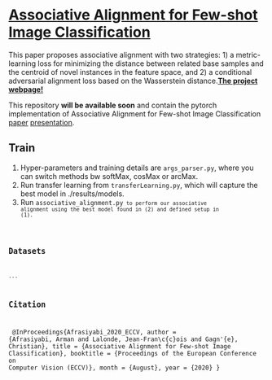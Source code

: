 #  [Associative Alignment for Few-shot Image Classification](https://lvsn.github.io/associative-alignment/) 
This paper proposes associative alignment with two strategies: 1) a metric-learning loss for minimizing the distance between related base samples and the centroid of novel instances in the feature space, and 2) a conditional adversarial alignment loss based on the Wasserstein distance.[**The project webpage!**](https://lvsn.github.io/associative-alignment/) 

This repository **will be available soon** and contain the pytorch implementation of Associative Alignment for Few-shot Image Classification [paper](https://arxiv.org/abs/1912.05094) [presentation](https://github.com/ArmanAfrasiyabi/associative-alignment-fs/blob/master/Associative%20Alignmentfor%20Few-Shot%20Image%20Classification.pdf).



 




## Train 
1. Hyper-parameters and training details are <code>args_parser.py</code>, where you can switch methods bw softMax, cosMax or arcMax.
2. Run transfer learning from <code>transferLearning.py</code>, which will capture the best model in ./results/models.
3. Run <code>associative_alignment.py<code> to perform our associative alignment using the best model found in (2) and defined setup in (1).



## Datasets
...






## Citation
</code></pre>
@InProceedings{Afrasiyabi_2020_ECCV,
author = {Afrasiyabi, Arman and Lalonde, Jean-Fran\c{c}ois and Gagn\'{e}, Christian},
title = {Associative Alignment for Few-shot Image Classification},
booktitle = {Proceedings of the European Conference on Computer Vision (ECCV)},
month = {August},
year = {2020}
}
</code></pre>
